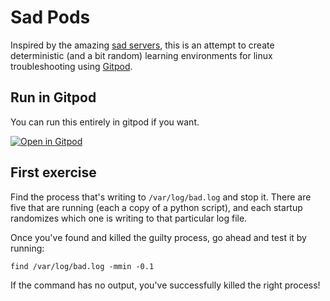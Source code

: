 # Sad Pods

Inspired by the amazing [sad servers](https://sadservers.com), this is an attempt to create deterministic (and a bit random) learning environments for linux troubleshooting using [Gitpod](https://gitpod.io/docs).

## Run in Gitpod

You can run this entirely in gitpod if you want.

[![Open in Gitpod](https://gitpod.io/button/open-in-gitpod.svg)](https://gitpod.io/#https://github.com/lpmi-13/sadpods)

## First exercise

Find the process that's writing to `/var/log/bad.log` and stop it. There are five that are running (each a copy of a python script), and each startup randomizes which one is writing to that particular log file.

Once you've found and killed the guilty process, go ahead and test it by running:

```
find /var/log/bad.log -mmin -0.1
```

If the command has no output, you've successfully killed the right process!
